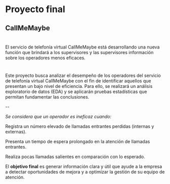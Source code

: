 #
# Proyecto final
## CallMeMaybe
#

El servicio de telefonía virtual CallMeMaybe está desarrollando una nueva función que brindará a los supervisores y las supervisores información sobre los operadores menos eficaces. 

#

Este proyecto busca analizar el desempeño de los operadores del servicio de telefonía virtual CallMeMaybe con el fin de identificar aquellos que presentan un bajo nivel de eficiencia. Para ello, se realizará un análisis exploratorio de datos (EDA) y se aplicarán pruebas estadísticas que permitan fundamentar las conclusiones.

--

*Se considera que un operador es ineficaz cuando:*

Registra un número elevado de llamadas entrantes perdidas (internas y externas).

Presenta un tiempo de espera prolongado en la atención de llamadas entrantes.

Realiza pocas llamadas salientes en comparación con lo esperado.

El **objetivo final** es generar información clara y útil que ayude a la empresa a detectar oportunidades de mejora y a optimizar la gestión de su equipo de atención.